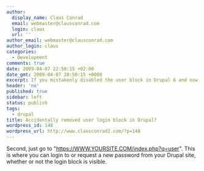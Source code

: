 ```yaml
---
author:
  display_name: Claus Conrad
  email: webmaster@clausconrad.com
  login: claus
  url: ''
author_email: webmaster@clausconrad.com
author_login: claus
categories:
  - Development
comments: true
date: 2009-04-07 22:50:15 +02:00
date_gmt: 2009-04-07 20:50:15 +0000
excerpt: If you mistakenly disabled the user block in Drupal 6 and now have problems logging in – first of all, don’t panic.
header: 'no'
published: true
sidebar: left
status: publish
tags:
  - drupal
title: Accidentally removed user login block in Drupal?
wordpress_id: 148
wordpress_url: http://www.clausconrad2.com/?p=148
---
```

Second, just go to "https://WWW.YOURSITE.COM/index.php?q=user". This is where you can login to or request a new password from your Drupal site, whether or not the login block is visible.
